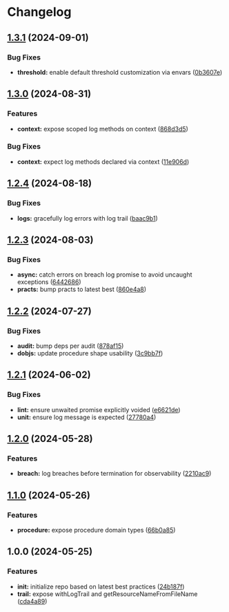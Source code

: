 # Changelog

## [1.3.1](https://github.com/ehmpathy/visualogic/compare/v1.3.0...v1.3.1) (2024-09-01)


### Bug Fixes

* **threshold:** enable default threshold customization via envars ([0b3607e](https://github.com/ehmpathy/visualogic/commit/0b3607e1f99380595362c27a207057be82e9e3b5))

## [1.3.0](https://github.com/ehmpathy/visualogic/compare/v1.2.4...v1.3.0) (2024-08-31)


### Features

* **context:** expose scoped log methods on context ([868d3d5](https://github.com/ehmpathy/visualogic/commit/868d3d5ee2d6316074bd20c658385b4a600a5942))


### Bug Fixes

* **context:** expect log methods declared via context ([11e906d](https://github.com/ehmpathy/visualogic/commit/11e906dbe814517b7447965717dab1322f00cb3b))

## [1.2.4](https://github.com/ehmpathy/visualogic/compare/v1.2.3...v1.2.4) (2024-08-18)


### Bug Fixes

* **logs:** gracefully log errors with log trail ([baac9b1](https://github.com/ehmpathy/visualogic/commit/baac9b17dc725df4a0d7bc6655c1ea0d3ce12d1d))

## [1.2.3](https://github.com/ehmpathy/visualogic/compare/v1.2.2...v1.2.3) (2024-08-03)


### Bug Fixes

* **async:** catch errors on breach log promise to avoid uncaught exceptions ([6442686](https://github.com/ehmpathy/visualogic/commit/6442686b71aa46cc98fa4273ea7ed757134158c0))
* **practs:** bump practs to latest best ([860e4a8](https://github.com/ehmpathy/visualogic/commit/860e4a8df8bf6bea97ade2bede9312c0cbe236c1))

## [1.2.2](https://github.com/ehmpathy/visualogic/compare/v1.2.1...v1.2.2) (2024-07-27)


### Bug Fixes

* **audit:** bump deps per audit ([878af15](https://github.com/ehmpathy/visualogic/commit/878af154e30b449a9ebfcdbe3f5a74441e43e153))
* **dobjs:** update procedure shape usability ([3c9bb7f](https://github.com/ehmpathy/visualogic/commit/3c9bb7f4d8246ee1acf2075d3cfcfbba07cf00a0))

## [1.2.1](https://github.com/ehmpathy/visualogic/compare/v1.2.0...v1.2.1) (2024-06-02)


### Bug Fixes

* **lint:** ensure unwaited promise explicitly voided ([e6621de](https://github.com/ehmpathy/visualogic/commit/e6621de0ff071b76e2128b6d66b23b65027342d9))
* **unit:** ensure log message is expected ([27780a4](https://github.com/ehmpathy/visualogic/commit/27780a47a5f46e42a68d1bb4fb656cf5ed2478b9))

## [1.2.0](https://github.com/ehmpathy/visualogic/compare/v1.1.0...v1.2.0) (2024-05-28)


### Features

* **breach:** log breaches before termination for observability ([2210ac9](https://github.com/ehmpathy/visualogic/commit/2210ac93c86f45b5f8a3cecf1530b3e3f6c99978))

## [1.1.0](https://github.com/ehmpathy/visualogic/compare/v1.0.0...v1.1.0) (2024-05-26)


### Features

* **procedure:** expose procedure domain types ([66b0a85](https://github.com/ehmpathy/visualogic/commit/66b0a8521e4e38246b90c8b99994f16de2fc4da2))

## 1.0.0 (2024-05-25)


### Features

* **init:** initialize repo based on latest best practices ([24b187f](https://github.com/ehmpathy/visualogic/commit/24b187f9e0855feec263ac3d267e286788007e5e))
* **trail:** expose withLogTrail and getResourceNameFromFileName ([cda4a89](https://github.com/ehmpathy/visualogic/commit/cda4a89c1c93eaf03f5b4fcd1f3eeac74afb7c12))
